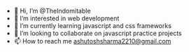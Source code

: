 - 👋 Hi, I’m @TheIndomitable
- 👀 I’m interested in web development
- 🌱 I’m currently learning javascript and css frameworks
- 💞️ I’m looking to collaborate on javascript practice projects
- 📫 How to reach me ashutoshsharma2210@gmail.com

<!---
TheIndomitable/TheIndomitable is a ✨ special ✨ repository because its `README.md` (this file) appears on your GitHub profile.
You can click the Preview link to take a look at your changes.
--->
